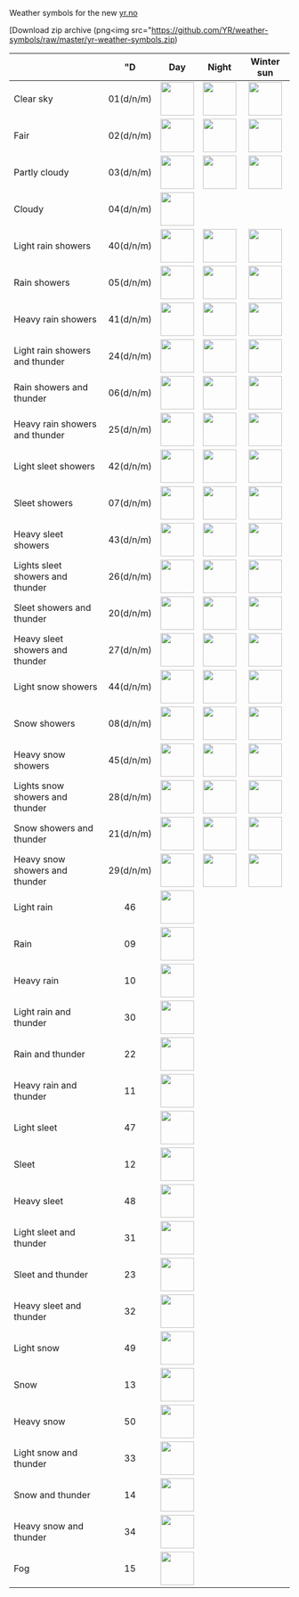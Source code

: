Weather symbols for the new [yr.no](https://www.yr.no/en)

[Download zip archive (png<img src="https://github.com/YR/weather-symbols/raw/master/yr-weather-symbols.zip)

|                                  |"D        | Day          | Night       | Winter sun  |
|----------------------------------|:---------:|:------------:|:-----------:|:-----------:|
| Clear sky                        | 01(d/n/m) | <img src="https://github.com/YR/weather-symbols/blob/master/dist/svg/01d.svg" width="60"> | <img src="https://github.com/YR/weather-symbols/blob/master/dist/svg/01n.svg" width="60"> | <img src="https://github.com/YR/weather-symbols/blob/master/dist/svg/01m.svg" width="60"> |
| Fair                             | 02(d/n/m) | <img src="https://github.com/YR/weather-symbols/blob/master/dist/svg/02d.svg" width="60"> | <img src="https://github.com/YR/weather-symbols/blob/master/dist/svg/02n.svg" width="60"> | <img src="https://github.com/YR/weather-symbols/blob/master/dist/svg/02m.svg" width="60"> |
| Partly cloudy                    | 03(d/n/m) | <img src="https://github.com/YR/weather-symbols/blob/master/dist/svg/03d.svg" width="60"> | <img src="https://github.com/YR/weather-symbols/blob/master/dist/svg/03n.svg" width="60"> | <img src="https://github.com/YR/weather-symbols/blob/master/dist/svg/03m.svg" width="60"> |
| Cloudy                           | 04(d/n/m) | <img src="https://github.com/YR/weather-symbols/blob/master/dist/svg/04.svg" width="60">  |             |             |
| Light rain showers               | 40(d/n/m) | <img src="https://github.com/YR/weather-symbols/blob/master/dist/svg/40d.svg" width="60"> | <img src="https://github.com/YR/weather-symbols/blob/master/dist/svg/40n.svg" width="60"> | <img src="https://github.com/YR/weather-symbols/blob/master/dist/svg/40m.svg" width="60"> |
| Rain showers                     | 05(d/n/m) | <img src="https://github.com/YR/weather-symbols/blob/master/dist/svg/05d.svg" width="60"> | <img src="https://github.com/YR/weather-symbols/blob/master/dist/svg/05n.svg" width="60"> | <img src="https://github.com/YR/weather-symbols/blob/master/dist/svg/05m.svg" width="60"> |
| Heavy rain showers               | 41(d/n/m) | <img src="https://github.com/YR/weather-symbols/blob/master/dist/svg/41d.svg" width="60"> | <img src="https://github.com/YR/weather-symbols/blob/master/dist/svg/41n.svg" width="60"> | <img src="https://github.com/YR/weather-symbols/blob/master/dist/svg/41m.svg" width="60"> |
| Light rain showers and thunder   | 24(d/n/m) | <img src="https://github.com/YR/weather-symbols/blob/master/dist/svg/24d.svg" width="60"> | <img src="https://github.com/YR/weather-symbols/blob/master/dist/svg/24n.svg" width="60"> | <img src="https://github.com/YR/weather-symbols/blob/master/dist/svg/24m.svg" width="60"> |
| Rain showers and thunder         | 06(d/n/m) | <img src="https://github.com/YR/weather-symbols/blob/master/dist/svg/06d.svg" width="60"> | <img src="https://github.com/YR/weather-symbols/blob/master/dist/svg/06n.svg" width="60"> | <img src="https://github.com/YR/weather-symbols/blob/master/dist/svg/06m.svg" width="60"> |
| Heavy rain showers and thunder   | 25(d/n/m) | <img src="https://github.com/YR/weather-symbols/blob/master/dist/svg/25d.svg" width="60"> | <img src="https://github.com/YR/weather-symbols/blob/master/dist/svg/25n.svg" width="60"> | <img src="https://github.com/YR/weather-symbols/blob/master/dist/svg/25m.svg" width="60"> |
| Light sleet showers              | 42(d/n/m) | <img src="https://github.com/YR/weather-symbols/blob/master/dist/svg/42d.svg" width="60"> | <img src="https://github.com/YR/weather-symbols/blob/master/dist/svg/42n.svg" width="60"> | <img src="https://github.com/YR/weather-symbols/blob/master/dist/svg/42m.svg" width="60"> |
| Sleet showers                    | 07(d/n/m) | <img src="https://github.com/YR/weather-symbols/blob/master/dist/svg/07d.svg" width="60"> | <img src="https://github.com/YR/weather-symbols/blob/master/dist/svg/07n.svg" width="60"> | <img src="https://github.com/YR/weather-symbols/blob/master/dist/svg/07m.svg" width="60"> |
| Heavy sleet showers              | 43(d/n/m) | <img src="https://github.com/YR/weather-symbols/blob/master/dist/svg/43d.svg" width="60"> | <img src="https://github.com/YR/weather-symbols/blob/master/dist/svg/43n.svg" width="60"> | <img src="https://github.com/YR/weather-symbols/blob/master/dist/svg/43m.svg" width="60"> |
| Lights sleet showers and thunder | 26(d/n/m) | <img src="https://github.com/YR/weather-symbols/blob/master/dist/svg/26d.svg" width="60"> | <img src="https://github.com/YR/weather-symbols/blob/master/dist/svg/26n.svg" width="60"> | <img src="https://github.com/YR/weather-symbols/blob/master/dist/svg/26m.svg" width="60"> |
| Sleet showers and thunder        | 20(d/n/m) | <img src="https://github.com/YR/weather-symbols/blob/master/dist/svg/20d.svg" width="60"> | <img src="https://github.com/YR/weather-symbols/blob/master/dist/svg/20n.svg" width="60"> | <img src="https://github.com/YR/weather-symbols/blob/master/dist/svg/20m.svg" width="60"> |
| Heavy sleet showers and thunder  | 27(d/n/m) | <img src="https://github.com/YR/weather-symbols/blob/master/dist/svg/27d.svg" width="60"> | <img src="https://github.com/YR/weather-symbols/blob/master/dist/svg/27n.svg" width="60"> | <img src="https://github.com/YR/weather-symbols/blob/master/dist/svg/27m.svg" width="60"> |
| Light snow showers               | 44(d/n/m) | <img src="https://github.com/YR/weather-symbols/blob/master/dist/svg/44d.svg" width="60"> | <img src="https://github.com/YR/weather-symbols/blob/master/dist/svg/44n.svg" width="60"> | <img src="https://github.com/YR/weather-symbols/blob/master/dist/svg/44m.svg" width="60"> |
| Snow showers                     | 08(d/n/m) | <img src="https://github.com/YR/weather-symbols/blob/master/dist/svg/08d.svg" width="60"> | <img src="https://github.com/YR/weather-symbols/blob/master/dist/svg/08n.svg" width="60"> | <img src="https://github.com/YR/weather-symbols/blob/master/dist/svg/08m.svg" width="60"> |
| Heavy snow showers               | 45(d/n/m) | <img src="https://github.com/YR/weather-symbols/blob/master/dist/svg/45d.svg" width="60"> | <img src="https://github.com/YR/weather-symbols/blob/master/dist/svg/45n.svg" width="60"> | <img src="https://github.com/YR/weather-symbols/blob/master/dist/svg/45m.svg" width="60"> |
| Lights snow showers and thunder  | 28(d/n/m) | <img src="https://github.com/YR/weather-symbols/blob/master/dist/svg/28d.svg" width="60"> | <img src="https://github.com/YR/weather-symbols/blob/master/dist/svg/28n.svg" width="60"> | <img src="https://github.com/YR/weather-symbols/blob/master/dist/svg/28m.svg" width="60"> |
| Snow showers and thunder         | 21(d/n/m) | <img src="https://github.com/YR/weather-symbols/blob/master/dist/svg/21d.svg" width="60"> | <img src="https://github.com/YR/weather-symbols/blob/master/dist/svg/21n.svg" width="60"> | <img src="https://github.com/YR/weather-symbols/blob/master/dist/svg/21m.svg" width="60"> |
| Heavy snow showers and thunder   | 29(d/n/m) | <img src="https://github.com/YR/weather-symbols/blob/master/dist/svg/29d.svg" width="60"> | <img src="https://github.com/YR/weather-symbols/blob/master/dist/svg/29n.svg" width="60"> | <img src="https://github.com/YR/weather-symbols/blob/master/dist/svg/29m.svg" width="60"> |
| Light rain                       | 46        | <img src="https://github.com/YR/weather-symbols/blob/master/dist/svg/46.svg" width="60">  |             |             |
| Rain                             | 09        | <img src="https://github.com/YR/weather-symbols/blob/master/dist/svg/09.svg" width="60">  |             |             |
| Heavy rain                       | 10        | <img src="https://github.com/YR/weather-symbols/blob/master/dist/svg/10.svg" width="60">  |             |             |
| Light rain and thunder           | 30        | <img src="https://github.com/YR/weather-symbols/blob/master/dist/svg/30.svg" width="60">  |             |             |
| Rain and thunder                 | 22        | <img src="https://github.com/YR/weather-symbols/blob/master/dist/svg/22.svg" width="60">  |             |             |
| Heavy rain and thunder           | 11        | <img src="https://github.com/YR/weather-symbols/blob/master/dist/svg/11.svg" width="60">  |             |             |
| Light sleet                      | 47        | <img src="https://github.com/YR/weather-symbols/blob/master/dist/svg/47.svg" width="60">  |             |             |
| Sleet                            | 12        | <img src="https://github.com/YR/weather-symbols/blob/master/dist/svg/12.svg" width="60">  |             |             |
| Heavy sleet                      | 48        | <img src="https://github.com/YR/weather-symbols/blob/master/dist/svg/48.svg" width="60">  |             |             |
| Light sleet and thunder          | 31        | <img src="https://github.com/YR/weather-symbols/blob/master/dist/svg/31.svg" width="60">  |             |             |
| Sleet and thunder                | 23        | <img src="https://github.com/YR/weather-symbols/blob/master/dist/svg/23.svg" width="60">  |             |             |
| Heavy sleet and thunder          | 32        | <img src="https://github.com/YR/weather-symbols/blob/master/dist/svg/32.svg" width="60">  |             |             |
| Light snow                       | 49        | <img src="https://github.com/YR/weather-symbols/blob/master/dist/svg/49.svg" width="60">  |             |             |
| Snow                             | 13        | <img src="https://github.com/YR/weather-symbols/blob/master/dist/svg/13.svg" width="60">  |             |             |
| Heavy snow                       | 50        | <img src="https://github.com/YR/weather-symbols/blob/master/dist/svg/50.svg" width="60">  |             |             |
| Light snow and thunder           | 33        | <img src="https://github.com/YR/weather-symbols/blob/master/dist/svg/33.svg" width="60">  |             |             |
| Snow and thunder                 | 14        | <img src="https://github.com/YR/weather-symbols/blob/master/dist/svg/14.svg" width="60">  |             |             |
| Heavy snow and thunder           | 34        | <img src="https://github.com/YR/weather-symbols/blob/master/dist/svg/34.svg" width="60">  |             |             |
| Fog                              | 15        | <img src="https://github.com/YR/weather-symbols/blob/master/dist/svg/15.svg" width="60">  |             |             |



